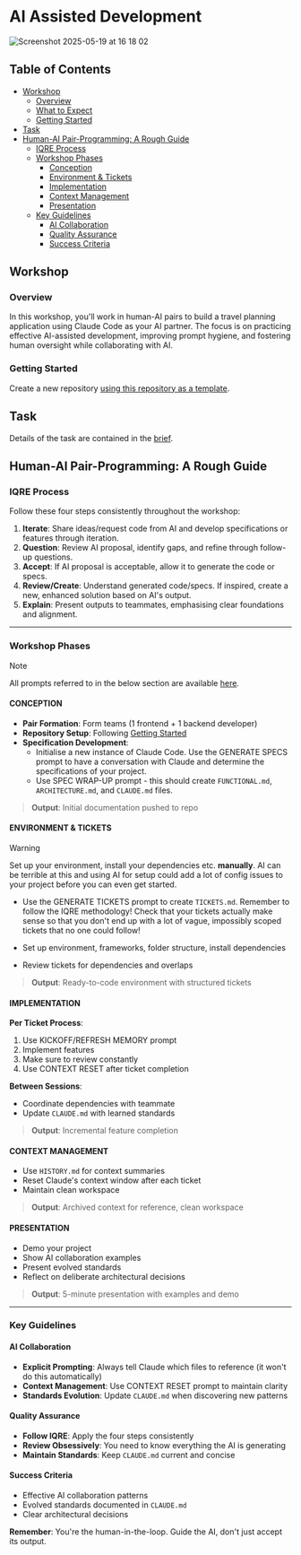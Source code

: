 # AI Assisted Development

![Screenshot 2025-05-19 at 16 18 02](https://github.com/user-attachments/assets/885d196b-e9b8-47ee-84de-d4533c42f3b7)

## Table of Contents

- [Workshop](#workshop)
  - [Overview](#overview)
  - [What to Expect](#what-to-expect)
  - [Getting Started](#getting-started)
- [Task](#task)
- [Human-AI Pair-Programming: A Rough Guide](#human-ai-pair-programming-a-rough-guide)
  - [IQRE Process](#iqre-process)
  - [Workshop Phases](#workshop-phases)
    - [Conception](#conception)
    - [Environment & Tickets](#environment--tickets)
    - [Implementation](#implementation)
    - [Context Management](#context-management)
    - [Presentation](#presentation)
  - [Key Guidelines](#key-guidelines)
    - [AI Collaboration](#ai-collaboration)
    - [Quality Assurance](#quality-assurance)
    - [Success Criteria](#success-criteria)

## Workshop

### Overview

In this workshop, you'll work in human-AI pairs to build a travel planning application using Claude Code as your AI partner. The focus is on practicing effective AI-assisted development, improving prompt hygiene, and fostering human oversight while collaborating with AI.

### Getting Started

Create a new repository [using this repository as a template](https://github.com/new?template_name=fac-ws_ai_assisted_development&template_owner=TandemCreativeDev).

## Task

Details of the task are contained in the [brief](BRIEF.md).

## Human-AI Pair-Programming: A Rough Guide

### IQRE Process

Follow these four steps consistently throughout the workshop:

1. **Iterate**: Share ideas/request code from AI and develop specifications or features through iteration.
2. **Question**: Review AI proposal, identify gaps, and refine through follow-up questions.
3. **Accept**: If AI proposal is acceptable, allow it to generate the code or specs.
4. **Review/Create**: Understand generated code/specs. If inspired, create a new, enhanced solution based on AI's output.
5. **Explain**: Present outputs to teammates, emphasising clear foundations and alignment.

---

### Workshop Phases

> [!NOTE]
> All prompts referred to in the below section are available [here](PROMPTS.md).

#### CONCEPTION

- **Pair Formation**: Form teams (1 frontend + 1 backend developer)
- **Repository Setup**: Following [Getting Started](#getting-started)
- **Specification Development**:
  - Initialise a new instance of Claude Code. Use the GENERATE SPECS prompt to have a conversation with Claude and determine the specifications of your project.
  - Use SPEC WRAP-UP prompt - this should create `FUNCTIONAL.md`, `ARCHITECTURE.md`, and `CLAUDE.md` files.

> **Output**: Initial documentation pushed to repo

#### ENVIRONMENT & TICKETS

> [!WARNING]  
> Set up your environment, install your dependencies etc. **manually**. AI can be terrible at this and using AI for setup could add a lot of config issues to your project before you can even get started.

- Use the GENERATE TICKETS prompt to create `TICKETS.md`. Remember to follow the IQRE methodology! Check that your tickets actually make sense so that you don't end up with a lot of vague, impossibly scoped tickets that no one could follow!
- Set up environment, frameworks, folder structure, install dependencies

- Review tickets for dependencies and overlaps

> **Output**: Ready-to-code environment with structured tickets

#### IMPLEMENTATION

**Per Ticket Process**:

1. Use KICKOFF/REFRESH MEMORY prompt
2. Implement features
3. Make sure to review constantly
4. Use CONTEXT RESET after ticket completion

**Between Sessions**:

- Coordinate dependencies with teammate
- Update `CLAUDE.md` with learned standards

> **Output**: Incremental feature completion

#### CONTEXT MANAGEMENT

- Use `HISTORY.md` for context summaries
- Reset Claude's context window after each ticket
- Maintain clean workspace

> **Output**: Archived context for reference, clean workspace

#### PRESENTATION

- Demo your project
- Show AI collaboration examples
- Present evolved standards
- Reflect on deliberate architectural decisions

> **Output**: 5-minute presentation with examples and demo

---

### Key Guidelines

#### AI Collaboration

- **Explicit Prompting**: Always tell Claude which files to reference (it won't do this automatically)
- **Context Management**: Use CONTEXT RESET prompt to maintain clarity
- **Standards Evolution**: Update `CLAUDE.md` when discovering new patterns

#### Quality Assurance

- **Follow IQRE**: Apply the four steps consistently
- **Review Obsessively**: You need to know everything the AI is generating
- **Maintain Standards**: Keep `CLAUDE.md` current and concise

#### Success Criteria

- Effective AI collaboration patterns
- Evolved standards documented in `CLAUDE.md`
- Clear architectural decisions

**Remember**: You're the human-in-the-loop. Guide the AI, don't just accept its output.
